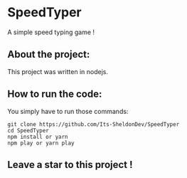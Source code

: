 # SpeedTyper
A simple speed typing game !

## About the project:
This project was written in nodejs.

## How to run the code:
You simply have to run those commands:

```
git clone https://github.com/Its-SheldonDev/SpeedTyper
cd SpeedTyper
npm install or yarn
npm play or yarn play
```

## Leave a star to this project !
